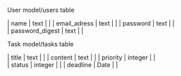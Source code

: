 User model/users table

| name            | text |      |
| email_adress    | text |      |
| password        | text |      |                        
| password_digest | text |      |


Task model/tasks table

| title    | text    |      |
| content  | text    |      |
| priority | integer |      |      
| status   | integer |      |
| deadline | Date    |      |
